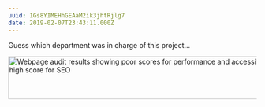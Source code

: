 ```yaml
---
uuid: 1Gs8YIMEHhGEAaM2ik3jhtRjlg7
date: 2019-02-07T23:43:11.000Z
---
```


Guess which department was in charge of this project…

<img src="/assets/notes/company-priorities.png" srcset="/assets/notes/company-priorities.png 600w, /assets/notes/company-priorities@2x.png 1200w" alt="Webpage audit results showing poor scores for performance and accessibility, and high score for SEO" width="600" height="87" loading="lazy">